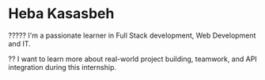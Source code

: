# Heba Kasasbeh 
 
????? I'm a passionate learner in Full Stack development, Web Development and IT. 
 
?? I want to learn more about real-world project building, teamwork, and API integration during this internship. 
